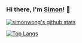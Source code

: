 ### Hi there, I'm [Simon](https://simonwong.github.io/)! 👋

<!--
**simonwong/simonwong** is a ✨ _special_ ✨ repository because its `README.md` (this file) appears on your GitHub profile.

Here are some ideas to get you started:

- 🔭 I’m currently working on ...
- 🌱 I’m currently learning ...
- 👯 I’m looking to collaborate on ...
- 🤔 I’m looking for help with ...
- 💬 Ask me about ...
- 📫 How to reach me: ...
- 😄 Pronouns: ...
- ⚡ Fun fact: ...
-->


[![simonwong's github stats](https://github-readme-stats.vercel.app/api?username=simonwong&show_icons=true)](https://github.com/simonwong)

[![Top Langs](https://github-readme-stats.vercel.app/api/top-langs/?username=simonwong)](https://github.com/simonwong)
